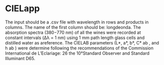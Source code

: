 # CIELapp
The input should be a .csv file with wavelength in rows and products in columns. The name of the first column should be: longdeonda. The absorption spectra (380−770 nm) of all the wines  were recorded at constant intervals (Δλ = 1 nm) using 1 mm path length glass cells and distilled water as areference.  The CIELAB parameters (L*, a*, b*, C* ab , and h ab ) were determine following the recommendations of the Commission International de L’Eclariage: 26 the 10°Standard Observer and Standard Illuminant D65.
              

